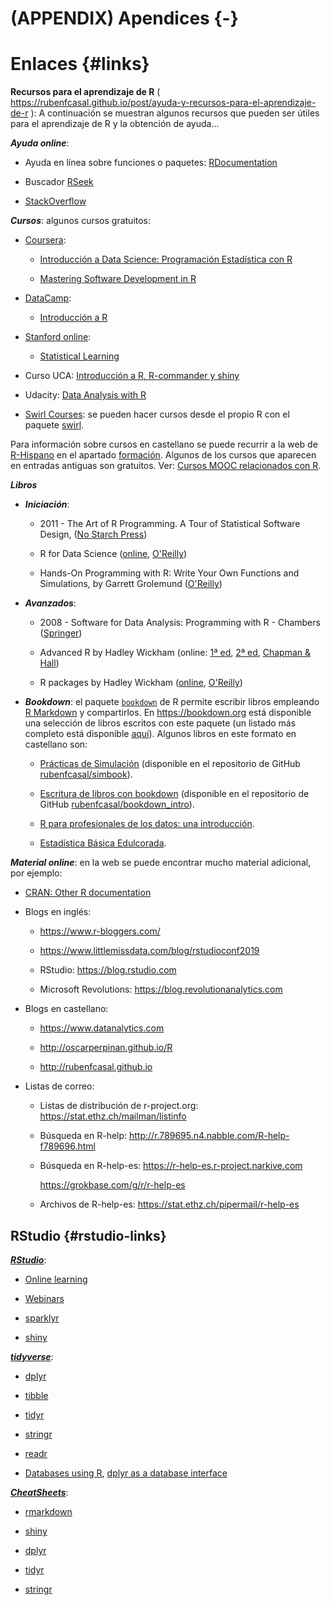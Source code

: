 # (APPENDIX) Apendices {-} 




# Enlaces {#links}


**Recursos para el aprendizaje de R** (  <https://rubenfcasal.github.io/post/ayuda-y-recursos-para-el-aprendizaje-de-r>
): A continuación se muestran algunos recursos que pueden ser útiles para el aprendizaje de R y la obtención de ayuda...


***Ayuda online***:

- Ayuda en línea sobre funciones o paquetes: [RDocumentation](https://www.rdocumentation.org/)

- Buscador [RSeek](http://rseek.org/)

- [StackOverflow](http://stackoverflow.com/questions/tagged/r)


***Cursos***:
algunos cursos gratuitos:
   
- [Coursera](https://www.coursera.org/):

    - [Introducción a Data Science: Programación Estadística con  R](https://www.coursera.org/learn/intro-data-science-programacion-estadistica-r)

    - [Mastering Software Development in R](https://www.coursera.org/specializations/r)

<!-- -->

- [DataCamp](https://www.datacamp.com/courses):

    - [Introducción a R](https://www.datacamp.com/courses/introduccion-a-r/)
  
<!-- -->
  
- [Stanford online](http://online.stanford.edu/courses):

    - [Statistical Learning](http://online.stanford.edu/course/statistical-learning)
  
<!-- -->

- Curso UCA: [Introducción a R, R-commander y shiny](http://knuth.uca.es/moodle/course/view.php?id=51)

<!-- -->

- Udacity: [Data Analysis with R](https://eu.udacity.com/course/data-analysis-with-r--ud651)

<!-- -->

- [Swirl Courses](https://swirlstats.com/scn/title.html):
  se pueden hacer cursos desde el propio R con el paquete
  [swirl](https://swirlstats.com).

<!-- 
Preparar curso con el paquete swirl?
-->

Para información sobre cursos en castellano se puede recurrir a la web de [R-Hispano](http://r-es.org/) en el apartado [formación](http://r-es.org/category/formacion). Algunos de los cursos que aparecen en entradas antiguas son gratuitos. 
Ver: [Cursos MOOC relacionados con R](http://r-es.org/2016/02/12/cursos-masivos-y-otra-formacion-on-line-sobre-r/).


***Libros***

* ***Iniciación***:
    
    - 2011 - The Art of R Programming. A Tour of Statistical Software Design, 
      ([No Starch Press](https://www.nostarch.com/artofr.htm))
    
    - R for Data Science
      ([online](http://r4ds.had.co.nz/), [O'Reilly](http://shop.oreilly.com/product/0636920034407.do))
    
    - Hands-On Programming with R: Write Your Own Functions and Simulations, 
      by Garrett Grolemund 
      ([O'Reilly](http://shop.oreilly.com/product/0636920028574.do))
    
* ***Avanzados***:
    
    - 2008 - Software for Data Analysis: Programming with R - Chambers
      ([Springer](http://www.springer.com/la/book/9780387759357))
    
    - Advanced R by Hadley Wickham
      (online: [1ª ed](http://adv-r.had.co.nz/), 
      [2ª ed](https://adv-r.hadley.nz/), 
      [Chapman & Hall](https://www.amazon.com/dp/1466586966))
    
    - R packages by Hadley Wickham
      ([online](http://r-pkgs.had.co.nz/),
      [O'Reilly](http://shop.oreilly.com/product/0636920034421.do))

* ***Bookdown***:
  el paquete [`bookdown`](https://bookdown.org) de R permite escribir libros empleando 
  [R Markdown](http://rmarkdown.rstudio.com) y compartirlos. 
  En https://bookdown.org está disponible una selección de libros escritos con este paquete 
  (un listado más completo está disponible [aquí](https://bookdown.org/home/archive/)).
  Algunos libros en este formato en castellano son:
    
    - [Prácticas de Simulación](https://rubenfcasal.github.io/simbook)
      (disponible en el repositorio de GitHub
      [rubenfcasal/simbook](https://github.com/rubenfcasal/simbook)).
      
    - [Escritura de libros con bookdown](https://rubenfcasal.github.io/bookdown_intro/)
      (disponible en el repositorio de GitHub
      [rubenfcasal/bookdown_intro](https://github.com/rubenfcasal/bookdown_intro)).
    
    - [R para profesionales de los datos: una introducción](https://www.datanalytics.com/libro_r/index.html).
    
    - [Estadística Básica Edulcorada](https://bookdown.org/aquintela/EBE).


***Material online***:
en la web se puede encontrar mucho material adicional, por ejemplo:

- [CRAN: Other R documentation](https://www.r-project.org/other-docs.html)
      
      
- Blogs en inglés:

    - https://www.r-bloggers.com/

    - https://www.littlemissdata.com/blog/rstudioconf2019 
    
    - RStudio: https://blog.rstudio.com
    
    - Microsoft Revolutions: https://blog.revolutionanalytics.com


- Blogs en castellano:

    -  https://www.datanalytics.com
    
    -  http://oscarperpinan.github.io/R
  
    -  http://rubenfcasal.github.io
   
   
- Listas de correo:

    - Listas de distribución de r-project.org: https://stat.ethz.ch/mailman/listinfo
    
    - Búsqueda en R-help:  http://r.789695.n4.nabble.com/R-help-f789696.html
    
    - Búsqueda en R-help-es: https://r-help-es.r-project.narkive.com
      
        https://grokbase.com/g/r/r-help-es

    - Archivos de R-help-es: https://stat.ethz.ch/pipermail/r-help-es


## RStudio {#rstudio-links}

[***RStudio***](https://www.rstudio.com): 
  
* [Online learning](https://www.rstudio.com/online-learning) 
  
* [Webinars](https://resources.rstudio.com/webinars)

* [sparklyr](https://spark.rstudio.com/)

* [shiny](http://shiny.rstudio.com)


[***tidyverse***](https://www.tidyverse.org/):

- [dplyr](https://dplyr.tidyverse.org)

- [tibble](https://tibble.tidyverse.org)

- [tidyr](https://tidyr.tidyverse.org)

- [stringr](https://stringr.tidyverse.org)

- [readr](https://readr.tidyverse.org)

- [Databases using R](https://db.rstudio.com),
[dplyr as a database interface](https://db.rstudio.com/overview)

[***CheatSheets***](https://resources.rstudio.com/rstudio-cheatsheets):

- [rmarkdown](https://resources.rstudio.com/rstudio-cheatsheets/rmarkdown-2-0-cheat-sheet)

- [shiny](https://resources.rstudio.com/rstudio-cheatsheets/shiny-cheat-sheet)

- [dplyr](https://github.com/rstudio/cheatsheets/blob/master/data-transformation.pdf)

- [tidyr](https://github.com/rstudio/cheatsheets/blob/master/data-import.pdf)

- [stringr](https://resources.rstudio.com/rstudio-cheatsheets/stringr-cheat-sheet)
  

